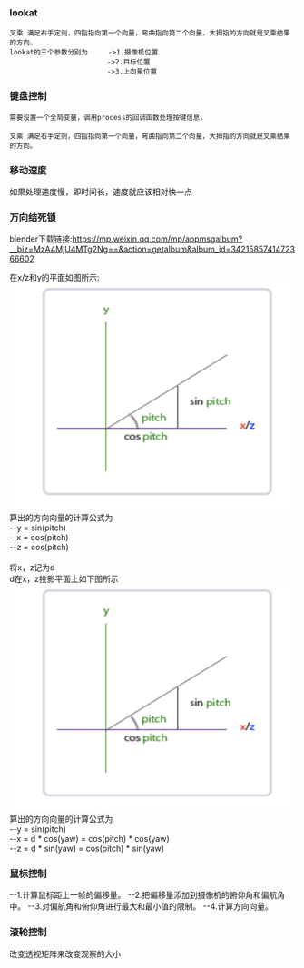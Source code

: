 ### lookat
```
叉乘 满足右手定则，四指指向第一个向量，弯曲指向第二个向量，大拇指的方向就是叉乘结果的方向。
lookat的三个参数分别为     ->1.摄像机位置
                        ->2.目标位置
                        ->3.上向量位置
```

### 键盘控制
```
需要设置一个全局变量，调用process的回调函数处理按键信息，

叉乘 满足右手定则，四指指向第一个向量，弯曲指向第二个向量，大拇指的方向就是叉乘结果的方向。

```
### 移动速度
如果处理速度慢，即时间长，速度就应该相对快一点

### 万向结死锁
blender下载链接:https://mp.weixin.qq.com/mp/appmsgalbum?__biz=MzA4MjU4MTg2Ng==&action=getalbum&album_id=3421585741472366602

在x/z和y的平面如图所示:<br>
<img src="./src/08_camera/img/img3.png" height="400px" width="600px"/> 
算出的方向向量的计算公式为<br>
--y = sin(pitch)<br>
--x = cos(pitch)<br>
--z = cos(pitch)<br>
<br>
将x，z记为d<br>
d在x，z投影平面上如下图所示<br>
<img src="./src/08_camera/img/img3.png" height="400px" width="600px"/> 
算出的方向向量的计算公式为<br>
--y = sin(pitch)<br>
--x = d * cos(yaw) = cos(pitch) * cos(yaw)<br>
--z = d * sin(yaw) = cos(pitch) * sin(yaw)<br>

### 鼠标控制
--1.计算鼠标距上一帧的偏移量。
--2.把偏移量添加到摄像机的俯仰角和偏航角中。
--3.对偏航角和俯仰角进行最大和最小值的限制。
--4.计算方向向量。

### 滚轮控制
改变透视矩阵来改变观察的大小
